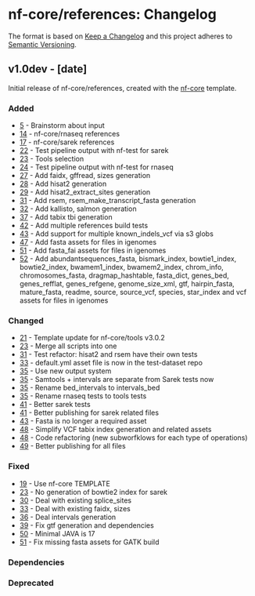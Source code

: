 # nf-core/references: Changelog

The format is based on [Keep a Changelog](https://keepachangelog.com/en/1.0.0/)
and this project adheres to [Semantic Versioning](https://semver.org/spec/v2.0.0.html).

## v1.0dev - [date]

Initial release of nf-core/references, created with the [nf-core](https://nf-co.re/) template.

### Added

- [5](https://github.com/nf-core/references/pull/5) - Brainstorm about input
- [14](https://github.com/nf-core/references/pull/14) - nf-core/rnaseq references
- [17](https://github.com/nf-core/references/pull/17) - nf-core/sarek references
- [22](https://github.com/nf-core/references/pull/22) - Test pipeline output with nf-test for sarek
- [23](https://github.com/nf-core/references/pull/23) - Tools selection
- [24](https://github.com/nf-core/references/pull/24) - Test pipeline output with nf-test for rnaseq
- [27](https://github.com/nf-core/references/pull/27) - Add faidx, gffread, sizes generation
- [28](https://github.com/nf-core/references/pull/28) - Add hisat2 generation
- [29](https://github.com/nf-core/references/pull/29) - Add hisat2_extract_sites generation
- [31](https://github.com/nf-core/references/pull/31) - Add rsem, rsem_make_transcript_fasta generation
- [32](https://github.com/nf-core/references/pull/32) - Add kallisto, salmon generation
- [37](https://github.com/nf-core/references/pull/37) - Add tabix tbi generation
- [42](https://github.com/nf-core/references/pull/42) - Add multiple references build tests
- [43](https://github.com/nf-core/references/pull/43) - Add support for multiple known_indels_vcf via s3 globs
- [47](https://github.com/nf-core/references/pull/47) - Add fasta assets for files in igenomes
- [51](https://github.com/nf-core/references/pull/51) - Add fasta_fai assets for files in igenomes
- [52](https://github.com/nf-core/references/pull/52) - Add abundantsequences_fasta, bismark_index, bowtie1_index, bowtie2_index, bwamem1_index, bwamem2_index, chrom_info, chromosomes_fasta, dragmap_hashtable, fasta_dict, genes_bed, genes_refflat, genes_refgene, genome_size_xml, gtf, hairpin_fasta, mature_fasta, readme, source, source_vcf, species, star_index and vcf assets for files in igenomes

### Changed

- [21](https://github.com/nf-core/references/pull/21) - Template update for nf-core/tools v3.0.2
- [23](https://github.com/nf-core/references/pull/23) - Merge all scripts into one
- [31](https://github.com/nf-core/references/pull/31) - Test refactor: hisat2 and rsem have their own tests
- [33](https://github.com/nf-core/references/pull/33) - default.yml asset file is now in the test-dataset repo
- [35](https://github.com/nf-core/references/pull/35) - Use new output system
- [35](https://github.com/nf-core/references/pull/35) - Samtools + intervals are separate from Sarek tests now
- [35](https://github.com/nf-core/references/pull/35) - Rename bed_intervals to intervals_bed
- [35](https://github.com/nf-core/references/pull/35) - Rename rnaseq tests to tools tests
- [41](https://github.com/nf-core/references/pull/41) - Better sarek tests
- [41](https://github.com/nf-core/references/pull/41) - Better publishing for sarek related files
- [43](https://github.com/nf-core/references/pull/43) - Fasta is no longer a required asset
- [48](https://github.com/nf-core/references/pull/48) - Simplify VCF tabix index generation and related assets
- [48](https://github.com/nf-core/references/pull/48) - Code refactoring (new subworfklows for each type of operations)
- [49](https://github.com/nf-core/references/pull/49) - Better publishing for all files

### Fixed

- [19](https://github.com/nf-core/references/pull/19) - Use nf-core TEMPLATE
- [23](https://github.com/nf-core/references/pull/23) - No generation of bowtie2 index for sarek
- [30](https://github.com/nf-core/references/pull/30) - Deal with existing splice_sites
- [33](https://github.com/nf-core/references/pull/33) - Deal with existing faidx, sizes
- [36](https://github.com/nf-core/references/pull/36) - Deal intervals generation
- [39](https://github.com/nf-core/references/pull/39) - Fix gtf generation and dependencies
- [50](https://github.com/nf-core/references/pull/50) - Minimal JAVA is 17
- [51](https://github.com/nf-core/references/pull/51) - Fix missing fasta assets for GATK build

### Dependencies

### Deprecated

